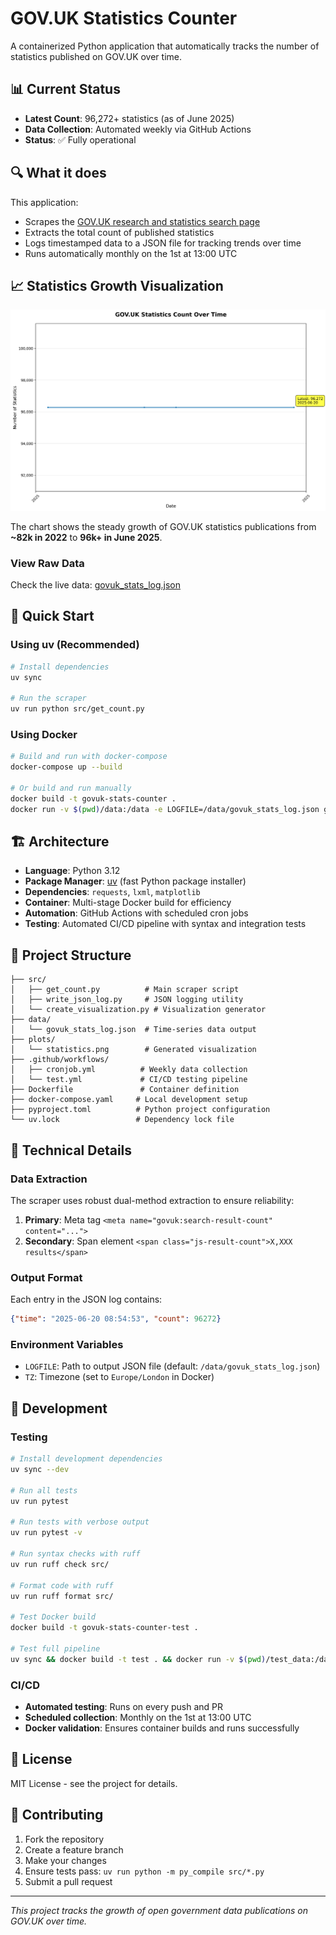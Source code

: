 # GOV.UK Statistics Counter

A containerized Python application that automatically tracks the number of statistics published on GOV.UK over time.

## 📊 Current Status

- **Latest Count**: 96,272+ statistics (as of June 2025)
- **Data Collection**: Automated weekly via GitHub Actions
- **Status**: ✅ Fully operational

## 🔍 What it does

This application:
- Scrapes the [GOV.UK research and statistics search page](https://www.gov.uk/search/research-and-statistics)
- Extracts the total count of published statistics
- Logs timestamped data to a JSON file for tracking trends over time
- Runs automatically monthly on the 1st at 13:00 UTC

## 📈 Statistics Growth Visualization

![GOV.UK Statistics Count Over Time](plots/statistics.png)

The chart shows the steady growth of GOV.UK statistics publications from **~82k in 2022** to **96k+ in June 2025**.

### View Raw Data

Check the live data: [govuk_stats_log.json](https://github.com/ivyleavedtoadflax/GOVUK_stats_counter/blob/main/data/govuk_stats_log.json)

## 🚀 Quick Start

### Using uv (Recommended)

```bash
# Install dependencies
uv sync

# Run the scraper
uv run python src/get_count.py
```

### Using Docker

```bash
# Build and run with docker-compose
docker-compose up --build

# Or build and run manually
docker build -t govuk-stats-counter .
docker run -v $(pwd)/data:/data -e LOGFILE=/data/govuk_stats_log.json govuk-stats-counter
```

## 🏗️ Architecture

- **Language**: Python 3.12
- **Package Manager**: [uv](https://github.com/astral-sh/uv) (fast Python package installer)
- **Dependencies**: `requests`, `lxml`, `matplotlib`
- **Container**: Multi-stage Docker build for efficiency
- **Automation**: GitHub Actions with scheduled cron jobs
- **Testing**: Automated CI/CD pipeline with syntax and integration tests

## 📂 Project Structure

```
├── src/
│   ├── get_count.py          # Main scraper script
│   ├── write_json_log.py     # JSON logging utility
│   └── create_visualization.py # Visualization generator
├── data/
│   └── govuk_stats_log.json  # Time-series data output
├── plots/
│   └── statistics.png        # Generated visualization
├── .github/workflows/
│   ├── cronjob.yml          # Weekly data collection
│   └── test.yml             # CI/CD testing pipeline
├── Dockerfile               # Container definition
├── docker-compose.yaml     # Local development setup
├── pyproject.toml          # Python project configuration
└── uv.lock                 # Dependency lock file
```

## 🔧 Technical Details

### Data Extraction

The scraper uses robust dual-method extraction to ensure reliability:

1. **Primary**: Meta tag `<meta name="govuk:search-result-count" content="...">`
2. **Secondary**: Span element `<span class="js-result-count">X,XXX results</span>`

### Output Format

Each entry in the JSON log contains:
```json
{"time": "2025-06-20 08:54:53", "count": 96272}
```

### Environment Variables

- `LOGFILE`: Path to output JSON file (default: `/data/govuk_stats_log.json`)
- `TZ`: Timezone (set to `Europe/London` in Docker)

## 🧪 Development

### Testing

```bash
# Install development dependencies
uv sync --dev

# Run all tests
uv run pytest

# Run tests with verbose output
uv run pytest -v

# Run syntax checks with ruff
uv run ruff check src/

# Format code with ruff
uv run ruff format src/

# Test Docker build
docker build -t govuk-stats-counter-test .

# Test full pipeline
uv sync && docker build -t test . && docker run -v $(pwd)/test_data:/data test
```

### CI/CD

- **Automated testing**: Runs on every push and PR
- **Scheduled collection**: Monthly on the 1st at 13:00 UTC
- **Docker validation**: Ensures container builds and runs successfully

## 📜 License

MIT License - see the project for details.

## 🤝 Contributing

1. Fork the repository
2. Create a feature branch
3. Make your changes
4. Ensure tests pass: `uv run python -m py_compile src/*.py`
5. Submit a pull request

---

*This project tracks the growth of open government data publications on GOV.UK over time.*